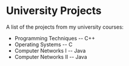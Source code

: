 # University Projects

A list of the projects from my university courses:
* Programming Techniques -- C++
* Operating Systems -- C
* Computer Networks I -- Java
* Computer Networks II -- Java

